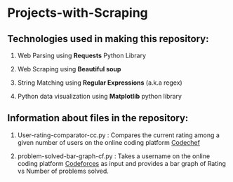 # Projects-with-Scraping

## Technologies used in making this repository:

1. Web Parsing using **Requests** Python Library

2. Web Scraping using **Beautiful soup**

3. String Matching using **Regular Expressions** (a.k.a regex)

4. Python data visualization using **Matplotlib** python library

## Information about files in the repository:

1. User-rating-comparator-cc.py  : Compares the current rating among a given number of users on the online coding platform [Codechef](https://www.codechef.com/node)

2. problem-solved-bar-graph-cf.py  : Takes a username on the online coding platform [Codeforces](https://www.codeforces.com) as input and provides a bar graph of Rating vs Number of problems solved.  
